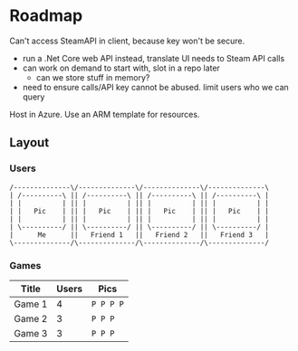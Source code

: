 # Roadmap

Can't access SteamAPI in client, because key won't be secure.
 - run a .Net Core web API instead, translate UI needs to Steam API calls
 - can work on demand to start with, slot in a repo later
   - can we store stuff in memory?
 - need to ensure calls/API key cannot be abused. limit users who we can query
 
Host in Azure. Use an ARM template for resources.

## Layout
### Users
```
/--------------\/--------------\/--------------\/--------------\
| /----------\ || /----------\ || /----------\ || /----------\ |
| |          | || |          | || |          | || |          | |
| |   Pic    | || |   Pic    | || |   Pic    | || |   Pic    | |
| |          | || |          | || |          | || |          | |
| \----------/ || \----------/ || \----------/ || \----------/ |
|      Me      ||   Friend 1   ||   Friend 2   ||   Friend 3   |
\--------------/\--------------/\--------------/\--------------/
```
### Games

| Title | Users | Pics |
|---|---|---|
| Game 1 | 4 | `P P P P` |
| Game 2 | 3 | `P P P` |
| Game 3 | 3 | `P P P` |
